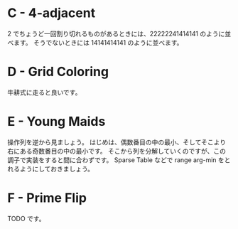 # C - 4-adjacent

$2$ でちょうど一回割り切れるものがあるときには、22222241414141 のように並べます。
そうでないときには 14141414141 のように並べます。

# D - Grid Coloring

牛耕式に走ると良いです。

# E - Young Maids

操作列を逆から見ましょう。
はじめは、偶数番目の中の最小、そしてそこより右にある奇数番目の中の最小です。
そこから列を分解していくのですが、この調子で実装をすると間に合わずです。
Sparse Table などで range arg-min をとれるようにしておきましょう。

# F - Prime Flip

TODO です。
